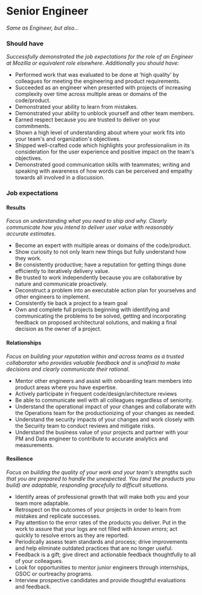 Senior Engineer
===============

*Same as Engineer, but also...*

### Should have
*Successfully demonstrated the job expectations for the role of an Engineer at Mozilla or equivalent role elsewhere. Additionally you should have:*
* Performed work that was evaluated to be done at ‘high quality’ by colleagues for meeting the engineering and product requirements.
* Succeeded as an engineer when presented with projects of increasing complexity over time across multiple areas or domains of the code/product.
* Demonstrated your ability to learn from mistakes.
* Demonstrated your ability to unblock yourself and other team members.
* Earned respect because you are trusted to deliver on your commitments.
* Shown a high level of understanding about where your work fits into your team's and organization's objectives.
* Shipped well-crafted code which highlights your professionalism in its consideration for the user experience and positive impact on the team's objectives.
* Demonstrated good communication skills with teammates; writing and speaking with awareness of how words can be perceived and empathy towards all involved in a discussion.

### Job expectations
#### Results
*Focus on understanding what you need to ship and why.  Clearly communicate how you intend to deliver user value with reasonably accurate estimates.*
* Become an expert with multiple areas or domains of the code/product.
* Show curiosity to not only learn new things but fully understand how they work.
* Be consistently productive; have a reputation for getting things done efficiently to iteratively delivery value.
* Be trusted to work independently because you are collaborative by nature and communicate proactively.
* Deconstruct a problem into an executable action plan for yourselves and other engineers to implement.
* Consistently tie back a project to a team goal
* Own and complete full projects beginning with identifying and communicating the problems to be solved, getting and incorporating feedback on proposed architectural solutions, and making a final decision as the owner of a project.

#### Relationships
*Focus on building your reputation within and across teams as a trusted collaborator who provides valuable feedback and is unafraid to make decisions and clearly communicate their rational.*

* Mentor other engineers and assist with onboarding team members into product areas where you have expertise.
* Actively participate in frequent code/design/architecture reviews
* Be able to communicate well with all colleagues regardless of seniority.
* Understand the operational impact of your changes and collaborate with the Operations team for the productionizing of your changes as needed.
* Understand the security impacts of your changes and work closely with the Security team to conduct reviews and mitigate risks.
* Understand the business value of your projects and partner with your PM and Data engineer to contribute to accurate analytics and measurements.


#### Resilience
*Focus on building the quality of your work and your team's strengths such that you are prepared to handle the unexpected. You (and the products you build) are adaptable, responding gracefully to difficult situations.*

* Identify areas of professional growth that will make both you and your team more adaptable.
* Retrospect on the outcomes of your projects in order to learn from mistakes and replicate successes.
* Pay attention to the error rates of the products you deliver.  Put in the work to assure that your logs are not filled with *known errors*; act quickly to resolve errors as they are reported.
* Periodically assess team standards and process; drive improvements and help eliminate outdated practices that are no longer useful.
* Feedback is a gift; give direct and actionable feedback thoughtfully to all of your colleagues.
* Look for opportunities to mentor junior engineers through internships, GSOC or ourtreachy programs.
* Interview prospective candidates and provide thoughtful evaluations and feedback.
